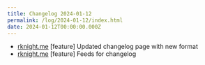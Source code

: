 ```yaml
---
title: Changelog 2024-01-12
permalink: /log/2024-01-12/index.html
date: 2024-01-12T00:00:00.000Z
---
```


- [rknight.me](https://rknight.me) [feature] Updated changelog page with new format
- [rknight.me](https://rknight.me) [feature] Feeds for changelog